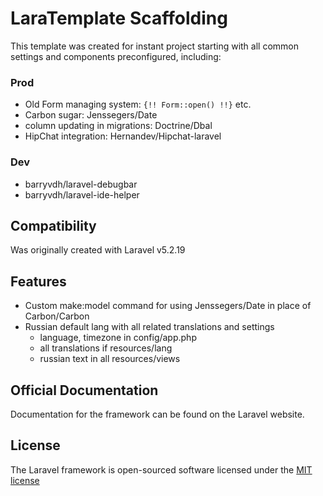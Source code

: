 # LaraTemplate Scaffolding

This template was created for instant project starting with all common settings and components preconfigured,
including:
### Prod
- Old Form managing system: `{!! Form::open() !!}` etc.
- Carbon sugar: Jenssegers/Date
- column updating in migrations: Doctrine/Dbal
- HipChat integration: Hernandev/Hipchat-laravel

### Dev
- barryvdh/laravel-debugbar
- barryvdh/laravel-ide-helper

## Compatibility
Was originally created with Laravel v5.2.19

## Features
- Custom make:model command for using Jenssegers/Date in place of Carbon/Carbon
- Russian default lang with all related translations and settings
  - language, timezone in config/app.php
  - all translations if resources/lang
  - russian text in all resources/views

## Official Documentation
Documentation for the framework can be found on the Laravel website.

## License
The Laravel framework is open-sourced software licensed under the [MIT license](http://opensource.org/licenses/MIT)
